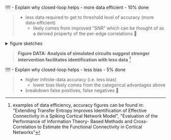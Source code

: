 
!!!! - Explain why closed-loop helps - more data efficient - 10% done



> - less data required to get to threshold level of accuracy (more data-efficient)
>      - likely comes from improved "SNR" which can be thought of as a derived property of the per-edge correlations
🚧

<details><summary> figure sketches </summary>

![](figures/from_code/direct_indirect_circuit_snr.png)
![](figures/misc_figure_sketches/idtxl_eg_datareq_passive_open_loop.png) 
![](figures/literature_figs/spike_field_shanechi_crop.png)

</details>

> **Figure DATA: Analysis of simulated circuits suggest stronger intervention facilitates identification with less data** [^compare_data_accuracy]

[^compare_data_accuracy]: examples of data efficiency, accuracy figures can be found in: "Extending Transfer Entropy Improves Identification of Effective Connectivity in a Spiking Cortical Network Model", "Evaluation of the Performance of Information Theory- Based Methods and Cross-Correlation to Estimate the Functional Connectivity in Cortical Networks"

!!!! - Explain why closed-loop helps - less bias - 5% done
> - higher infinite-data accuracy (i.e. less bias)
>    - lower bias likely comes from the categorical advantages above
> - breakdown false positives, false negatives
🚧

[^bonus_causal]: **[future work]** use causality + graph theory to find "lurking look-alikes" i.e. Markov-equivalent circuits
[^more_assumptions]: should also enumerate assumptions about the dynamics of the network, signs of network weights, approximate timescales of interaction.